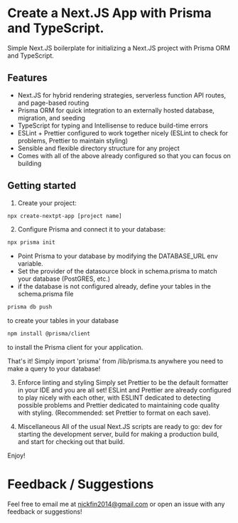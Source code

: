 # Create a Next.JS App with Prisma and TypeScript.

Simple Next.JS boilerplate for initializing a Next.JS project with Prisma ORM and TypeScript.

## Features

- Next.JS for hybrid rendering strategies, serverless function API routes, and page-based routing
- Prisma ORM for quick integration to an externally hosted database, migration, and seeding
- TypeScript for typing and Intellisense to reduce build-time errors
- ESLint + Prettier configured to work together nicely (ESLint to check for problems, Prettier to maintain styling)
- Sensible and flexible directory structure for any project
- Comes with all of the above already configured so that you can focus on building

## Getting started

1. Create your project:
```bash
npx create-nextpt-app [project name]
```

2. Configure Prisma and connect it to your database:

```bash
npx prisma init
```
- Point Prisma to your database by modifying the DATABASE_URL env variable.
- Set the provider of the datasource block in schema.prisma to match your database (PostGRES, etc.)
- if the database is not configured already, define your tables in the schema.prisma file

```bash
prisma db push
```
to create your tables in your database

```bash
npm install @prisma/client
```
to install the Prisma client for your application.

That's it! Simply import 'prisma' from /lib/prisma.ts anywhere you need to make a query to your database!

3. Enforce linting and styling
Simply set Prettier to be the default formatter in your IDE and you are all set! ESLint and Prettier are already configured to play nicely with each other, with ESLINT dedicated to detecting possible problems and Prettier dedicated to maintaining code quality with styling. (Recommended: set Prettier to format on each save).

4. Miscellaneous
All of the usual Next.JS scripts are ready to go: dev for starting the development server, build for making a production build, and start for checking out that build.

Enjoy!

# Feedback / Suggestions

Feel free to email me at nickfin2014@gmail.com or open an issue with any feedback or suggestions!
